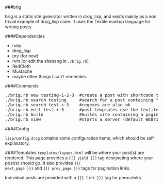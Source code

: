 ###brig

brig is a static site generator written in drog\_lisp, and exists mainly as a non trivial example of drog\_lisp code. It uses the Textile markup language for writing posts.

####Dependencies
* ruby
* drog\_lisp
* pry (for now)
* rvm (or edit the shebang in <code>./brig.rb</code>)
* RedCloth
* Mustache
* maybe other things I  can't remember.

####Commands
<pre>
./brig.rb new testing-1-2-3  #create a post with shortcode testing-1-2-3
./brig.rb search testing     #search for a post containing "testing"
./brig.rb search test.+-3    #regexes are also ok
./brig.rb edit test.+-3      #post templates use the textile markup language
./brig.rb build              #builds site containing a paginated index, and post pages
./brig.rb view               #starts a server (default WEBrick)
</pre>

####Config

<code>lisp/config.drog</code> contains some configuration items, which should be self explanatory.


####Templates
<code>templates/layout.html</code> will be where your post(s) are rendered. This page provides a <code>{{{ yield }}}</code> tag designating where your post(s) should go. It also provides <code>{{{ next\_page }}}</code> and <code>{{{ prev\_page }}}</code> tags for pagination links.

Individual posts are provided with a  <code>{{{ link }}}</code> tag for permalinks.
